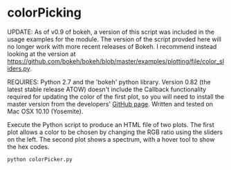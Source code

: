 # colorPicking

UPDATE: As of v0.9 of bokeh, a version of this script was included in the usage examples for the module. The version of the script provded here will no longer work with more recent releases of Bokeh. I recommend instead looking at the version at https://github.com/bokeh/bokeh/blob/master/examples/plotting/file/color_sliders.py.

REQUIRES: Python 2.7 and the 'bokeh' python library. Version 0.82 (the latest stable release ATOW) doesn't include the Callback functionality required for updating the color of the first plot, so you will need to install the master version from the developers' [GitHub page](https://github.com/bokeh/bokeh). Written and tested on Mac OSX 10.10 (Yosemite).

Execute the Python script to produce an HTML file of two plots. The first plot allows a color to be chosen by changing the RGB ratio using the sliders on the left. The second plot shows a spectrum, with a hover tool to show the hex codes. 

  `python colorPicker.py`
